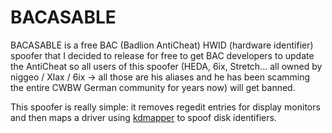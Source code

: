 # BACASABLE

BACASABLE is a free BAC (Badlion AntiCheat) HWID (hardware identifier) spoofer that I decided to release for free to get BAC developers to update the AntiCheat so all users of this spoofer (HEDA, 6ix, Stretch... all owned by niggeo / Xlax / 6ix -> all those are his aliases and he has been scamming the entire CWBW German community for years now) will get banned.

This spoofer is really simple: it removes regedit entries for display monitors and then maps a driver using [kdmapper](https://github.com/z175/kdmapper) to spoof disk identifiers.
